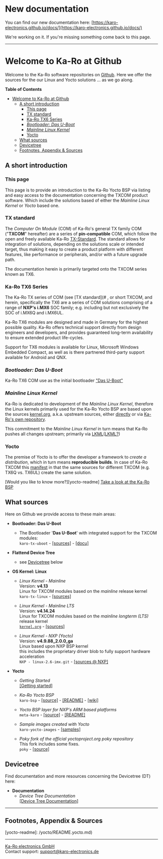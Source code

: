 # New documentation

You can find our new documentation here: [https://karo-electronics.github.io/docs/](https://karo-electronics.github.io/docs/)

We're working on it. If you're missing something come back to this page.

------------------------------------------------------------------------------------------------------------------------------------

# Welcome to Ka-Ro at Github
Welcome to the Ka-Ro software repositories on [Github][ghcom-karo]. Here we
offer the sources for the our Linux and Yocto solutions ... as we go along.


<!-- markdown-toc start - Don't edit this section. Run M-x markdown-toc-refresh-toc -->
**Table of Contents**

- [Welcome to Ka-Ro at Github](#welcome-to-ka-ro-at-github)
    - [A short introduction](#a-short-introduction)
        - [This page](#this-page)
        - [TX standard](#tx-standard)
        - [Ka-Ro TX6 Series](#ka-ro-tx6-series)
        - [_Bootloader: Das U-Boot_](#bootloader-das-u-boot)
        - [_Mainline Linux Kernel_](#mainline-linux-kernel)
        - [Yocto](#yocto)
    - [What sources](#what-sources)
    - [Devicetree](#devicetree)
    - [Footnotes, Appendix & Sources](#footnotes-appendix--sources)

<!-- markdown-toc end -->

## A short introduction
### This page

This page is to provide an introduction to the Ka-Ro Yocto BSP via  listing and
easy access to the documentation concerning the TXCOM product software. Which
include the solutions based of either the _Mainline Linux Kernel_ or _Yocto_
based one.

### TX standard
The _Computer On Module_ (COM) of Ka-Ro's general TX family COM ("**TXCOM**"
hereafter) are a series of **pin-compatible** COM, which follow the open and
freely available Ka-Ro [TX-Standard][karo-tx-std]. The standard allows for
integration of solutions, depending on the solutions scale or intended target,
thus making it easy to create a product platform with different features, like
performance or peripherals, and/or with a future upgrade path.

The documentation herein is primarily targeted onto the TXCOM series known as
TX6.

### Ka-Ro TX6 Series
The Ka-Ro TX series of COM (see [TX standard](# , or short TXCOM, and herein,
specifically the TX6 are a series of COM solutions comprising of a range of
**NXP's i.MX6** SOC family; e.g. including but not exclusively the SOC of
i.MX6Q and i.MX6UL.

Ka-Ro TX6 modules are designed and made in Germany for the highest possible
quality. Ka-Ro offers technical support directly from design engineers and
developers, and provides guaranteed long-term availability to ensure extended
product life-cycles.

Support for TX6 modules is available for Linux, Microsoft Windows Embedded
Compact, as well as is there partnered third-party support available for
Android and QNX.

### _Bootloader: Das U-Boot_
Ka-Ro TX6 COM use as the initial bootloader ["Das U-Boot"][uboot-denx-home]

### _Mainline Linux Kernel_
Ka-Ro is dedicated to development of the _Mainline Linux Kernel_, therefore
the Linux kernels primarily used for the Ka-Ro Yocto BSP are based upon the
sources [kernel.org][korg], a.k.a. upstream sources, either [directly][linux-tx-korg]
or via [Ka-Ro's own repository][linux-tx-karo].  

This commitment to the _Mainline Linux Kernel_ in turn means that Ka-Ro pushes
all changes upstream; primarily via [LKML][linux-lkml]([LKML?][linux-lkml-wiki])

### Yocto
The premise of Yocto is to offer the developer a framework to _create a
distribution_, which in turn means __reproducible builds__. In case of Ka-Ro
TXCOM this [manifest][yocto-karo-manifest] in that the same sources for
different TXCOM (e.g. TX6Q vs. TX6UL) create the same solution.  

[Would you like to know more?][yocto-readme]
[Take a look at the Ka-Ro BSP][yocto-karo-bsp-repo]


## What sources
Here on Github we provide access to these main areas:

* __Bootloader: Das U-Boot__  
    * The Bootloader '**Das U-Boot**' with integrated support for the TXCOM modules:  
    `karo-tx-uboot` -
    [[sources]](https://github.com/karo-electronics/karo-tx-uboot) -
    [[docu]](uboot/uboot_getting-started.md)  


* __Flattend Device Tree__  
    * see [Devicetree](#devicetree) below


* __OS Kernel: Linux__  
    * _Linux Kernel - Mainline_  
      Version: **v4.13**  
      Linux for TXCOM modules based on the _mainline_ release kernel  
      `karo-tx-linux` -
      [[sources]](https://github.com/karo-electronics/karo-tx-linux)  

    * _Linux Kernel - Mainline LTS_  
      Version: **v4.14.24**  
      Linux for TXCOM modules based on the _mainline longterm (LTS)_ release kernel  
      [`kernel.org`][korg] -
      [[sources]](https://git.kernel.org/pub/scm/linux/kernel/git/stable/linux.git/tag/?h=v4.14.24)

    * _Linux Kernel - NXP (Yocto)_  
      Version: **v4.9.88_2.0.0_ga**  
      Linux based upon NXP BSP kernel  
      this includes the proprietary driver blob to fully support hardware acceleration  
      `NXP - linux-2.6-imx.git` -
      [[sources @ NXP]](https://source.codeaurora.org/external/imx/linux-imx/tag/?h=rel_imx_4.9.88_2.0.0_ga)

* __Yocto__  
    * _Getting Started_  
      [[Getting started]](https://www.karo-electronics.de/1920.html)

    * _Ka-Ro Yocto BSP_  
      `karo-bsp` -
      [[source]](https://github.com/karo-electronics/karo-bsp) -
      [[README]](https://github.com/karo-electronics/karo-bsp#ka-ro-yocto-bsp) -
      [[wiki]](https://github.com/karo-electronics/fsl-community-bsp-platform/wiki)

    * _Yocto BSP layer for NXP's ARM based platforms_  
      `meta-karo` -
      [[source]](https://github.com/karo-electronics/meta-karo.git) -
      [[README]](https://github.com/karo-electronics/meta-karo#ka-ro-yocto-bsp)

    * _Sample images created with Yocto_  
      `karo-yocto-images` -
      [[samples]](https://github.com/karo-electronics/karo-yocto-images#sample-images-created-with-yocto)

    * _Poky fork of the official yoctoproject.org poky repository_  
      This fork includes some fixes.  
      `poky` - [[source]](https://github.com/karo-electronics/poky)


## Devicetree
Find documentation and more resources concerning the Devicetree (DT) here:

* __Documentation__  
    * _Device Tree Documentation_  
      [[Device Tree Documentation]][dt-dt_home]


---
## Footnotes, Appendix & Sources

[dt-dt_home]: /dts/dt_home.md

[ghcom-karo]: https://github.com/karo-electronics

[karo-tx-std]: https://www.karo-electronics.com/tx-standard.html

[korg]: https://kernel.org
[korg-mainline-1]: https://www.linux.com/blog/learn/2018/2/which-linux-kernel-version-stable
[korg-mainline-2]: https://linux-sunxi.org/Mainline_Kernel_Howto
[korg-mainline-3]: https://askubuntu.com/questions/162616/should-i-upgrade-to-the-mainline-kernels
[korg-mainline-5]: localhost
[korg-mainline-6]: localhost

[linux-lkml]: https://lkml.org/
[linux-lkml-wiki]: https://en.wikipedia.org/wiki/Linux_kernel_mailing_list

[linux-tx-karo]: https://github.com/karo-electronics/karo-tx-linux
[linux-tx-korg]: https://github.com/karo-electronics/meta-karo/blob/rocko/recipes-kernel/linux/linux-karo_4.14.24.bb

[pdf-uboot]: https://github.com/karo-electronics/welcome/blob/master/uboot/TX6_U-Boot.pdf
[pdf-fdt_qref]: https://github.com/karo-electronics/welcome/blob/master/dts/FDT-Quickreference.pdf

[uboot-denx-home]: https://www.denx.de/wiki/U-Boot
[uboot-denx-docu]: https://www.denx.de/wiki/U-Boot/Documentation

[yocto-karo-manifest]: https://github.com/karo-electronics/karo-bsp/blob/rocko/default.xml
[yocto-karo-bsp-repo]: https://github.com/karo-electronics/karo-bsp
[yocto-readme]: /yocto/README.yocto.md)

---
[Ka-Ro electronics GmbH](http://www.karo-electronics.de)  
Contact support: support@karo-electronics.de
